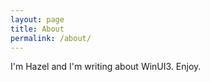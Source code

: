 ```yaml
---
layout: page
title: About
permalink: /about/
---
```


I'm Hazel and I'm writing about WinUI3. Enjoy.
